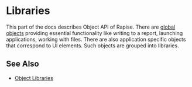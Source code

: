 # Libraries

This part of the docs describes Object API of Rapise. There are [global objects](/Libraries/ses_lib_global/) providing essential functionality like writing to a report, launching applications, working with files. There are also application specific objects that correspond to UI elements. Such objects are grouped into libraries.

## See Also 

- [Object Libraries](/Guide/recording_library/)